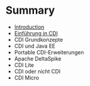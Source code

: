 # Summary

* [Introduction](README.md)
* [Einführung in CDI](einfuhrung-in-cdi.md)
* CDI Grundkonzepte
* CDI und Java EE
* Portable CDI-Erweiterungen
* Apache DeltaSpike
* CDI Lite
* CDI oder nicht CDI
* CDI Micro

